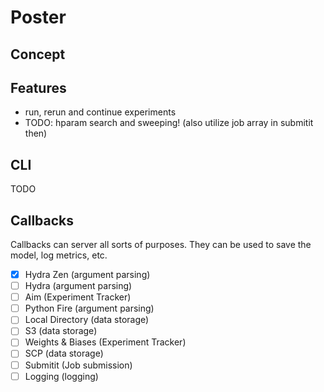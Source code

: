 # Poster

## Concept

## Features

- run, rerun and continue experiments
- TODO: hparam search and sweeping! (also utilize job array in submitit then)

## CLI

TODO

## Callbacks

Callbacks can server all sorts of purposes. They can be used to save the model, log metrics, etc.

- [X] Hydra Zen (argument parsing)
- [ ] Hydra (argument parsing)
- [ ] Aim (Experiment Tracker)
- [ ] Python Fire (argument parsing)
- [ ] Local Directory (data storage)
- [ ] S3 (data storage)
- [ ] Weights & Biases (Experiment Tracker)
- [ ] SCP (data storage)
- [ ] Submitit (Job submission)
- [ ] Logging (logging)
